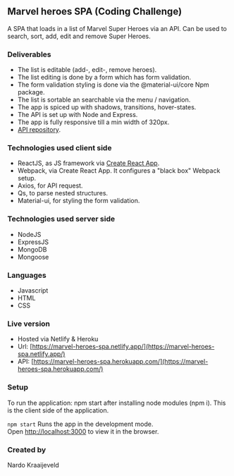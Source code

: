 ## Marvel heroes SPA (Coding Challenge)
A SPA that loads in a list of Marvel Super Heroes via an API.
Can be used to search, sort, add, edit and remove Super Heroes.

### Deliverables
* The list is editable (add-, edit-, remove heroes).
* The list editing is done by a form which has form validation.
* The form validation styling is done via the @material-ui/core Npm package.
* The list is sortable an searchable via the menu / navigation.
* The app is spiced up with shadows, transitions, hover-states.
* The API is set up with Node and Express.
* The app is fully responsive till a min width of 320px.
* [API repository](https://github.com/nardokra/marvel-heroes-api).

### Technologies used client side
* ReactJS, as JS framework via [Create React App](https://github.com/facebook/create-react-app).
* Webpack, via Create React App. It configures a "black box" Webpack setup.
* Axios, for API request.
* Qs, to parse nested structures.
* Material-ui, for styling the form validation.

### Technologies used server side
* NodeJS
* ExpressJS
* MongoDB
* Mongoose

### Languages
* Javascript
* HTML
* CSS

### Live version
* Hosted via Netlify & Heroku
* Url: [https://marvel-heroes-spa.netlify.app/](https://marvel-heroes-spa.netlify.app/)
* API: [https://marvel-heroes-spa.herokuapp.com/](https://marvel-heroes-spa.herokuapp.com/)

### Setup
To run the application: npm start after installing node modules (npm i). This is the client side of the application.

`npm start`
Runs the app in the development mode.<br />
Open [http://localhost:3000](http://localhost:3000) to view it in the browser.

### Created by
Nardo Kraaijeveld